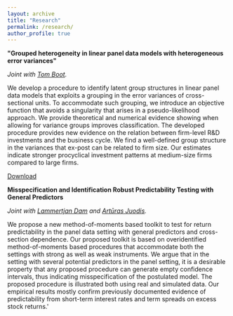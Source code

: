 ```yaml
---
layout: archive
title: "Research"
permalink: /research/
author_profile: true
---
```



**"Grouped heterogeneity in linear panel data models with heterogeneous error variances"**

*Joint with [Tom Boot](https://sites.google.com/view/tomboot).* 

We develop a procedure to identify latent group structures in linear panel data models that exploits a grouping in the error variances of cross-sectional units. To accommodate such grouping, we introduce an objective function that avoids a singularity that arises in a pseudo-likelihood approach. We provide theoretical and numerical evidence showing when allowing for variance groups improves classification. The developed procedure provides new evidence on the relation between firm-level R&D investments and the business cycle. We find a well-defined group structure in the variances that ex-post can be related to firm size. Our estimates indicate stronger procyclical investment patterns at medium-size firms compared to large firms.

[Download](https://papers.ssrn.com/sol3/papers.cfm?abstract_id=4031841)



**Misspecification and Identification Robust Predictability Testing with General Predictors**

*Joint with [Lammertjan Dam](https://www.rug.nl/staff/l.dam/) and [Artūras Juodis](https://sites.google.com/site/ajuodisresearch/).* 

We propose a new method-of-moments based toolkit to test for return predictability in the panel data setting with general predictors and cross-section dependence. Our proposed toolkit is based on overidentified method-of-moments based procedures that accommodate both the settings with strong as well as weak instruments. We argue that in the setting with several potential predictors in the panel setting, it is a desirable property that any proposed procedure can generate empty confidence intervals, thus indicating misspecification of the postulated model. The proposed procedure is illustrated both using real and simulated data. Our empirical results mostly confirm previously documented evidence of predictability from short-term interest rates and term spreads on excess stock returns.'

